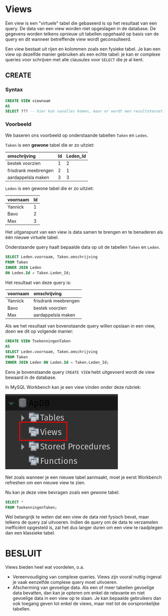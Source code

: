 # Views

Een view is een "virtuele" tabel die gebaseerd is op het resultaat van een query. De data van een view worden niet opgeslagen in de database. De gegevens worden telkens opnieuw uit tabellen opgehaald op basis van de query en dit wanneer betreffende view wordt geconsulteerd.

Een view bestaat uit rijen en kolommen zoals een fysieke tabel. Je kan een view op dezelfde manier gebruiken als een echte tabel: je kan er complexe queries voor schrijven met alle clausules voor `SELECT` die je al kent.

## CREATE

### Syntax

```sql
CREATE VIEW viewnaam
AS
SELECT ??? -- hier kan vanalles komen, maar er wordt een resultatenset getoond
```

### Voorbeeld

We baseren ons voorbeeld op onderstaande tabellen `Taken` en `Leden`.

`Taken` is een **gewone** tabel die er zo uitziet:

| omschrijving | Id | Leden\_Id |
| :--- | :--- | :--- |
| bestek voorzien | 1 | 2 |
| frisdrank meebrengen | 2 | 1 |
| aardappelsla maken | 3 | 3 |

`Leden` is een gewone tabel die er zo uitziet:

| voornaam | Id |
| :--- | :--- |
| Yannick | 1 |
| Bavo | 2 |
| Max | 3 |

Het uitganspunt van een view is data samen te brengen en te benaderen als één nieuwe virtuele tabel.

Onderstaande query haalt bepaalde data op uit de tabellen `Taken` en `Leden`.

```sql
SELECT Leden.voornaam, Taken.omschrijving
FROM Taken
INNER JOIN Leden
ON Leden.Id = Taken.Leden_Id;
```

Het resultaat van deze query is:

| voornaam | omschrijving |
| :--- | :--- |
| Yannick | frisdrank meebrengen |
| Bavo | bestek voorzien |
| Max | aardappelsla maken |

Als we het resultaat van bovenstaande query willen opslaan in een view, doen we dit op volgende manier:

```sql
CREATE VIEW ToekenningenTaken
AS
SELECT Leden.voornaam, Taken.omschrijving
FROM Taken
INNER JOIN Leden ON Leden.Id = Taken.Leden_Id;
```

Eens je bovenstaande query `CREATE VIEW` hebt uitgevoerd wordt de view bewaard in de database.

In MySQL Workbench kan je een view vinden onder deze rubriek:

![](../.gitbook/assets/metviews.png)

Net zoals wanneer je een nieuwe tabel aanmaakt, moet je eerst Workbench refreshen om een nieuwe view te zien.

Nu kan je deze view bevragen zoals een gewone tabel.

```sql
SELECT *
FROM ToekenningenTaken;
```

Wel belangrijk te weten dat een view de data niet fysisch bevat, maar telkens de query zal uitvoeren. Indien de query om de data te verzamelen inefficiënt opgesteld is, zal het dus langer duren om een view te raadplegen dan een klassieke tabel.

# BESLUIT
Views bieden heel wat voordelen, o.a.

* Vereenvoudiging van complexe queries. Views zijn vooral nuttig ingeval je vaak eenzelfde complexe query moet uitvoeren.
* Afscherming van gevoelige data. Als een of meer tabellen gevoelige data bevatten, dan kan je opteren om enkel de relevante en niet gevoelige data in een view op te slaan. Je kan bepaalde gebruikers dan ook toegang geven tot enkel de views, maar niet tot de oorspronkelijke tabellen.
